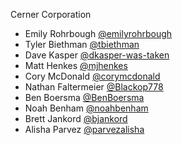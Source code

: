 Cerner Corporation

- Emily Rohrbough [@emilyrohrbough]
- Tyler Biethman [@tbiethman]
- Dave Kasper [@dkasper-was-taken]
- Matt Henkes [@mjhenkes]
- Cory McDonald [@corymcdonald]
- Nathan Faltermeier [@Blackop778]
- Ben Boersma [@BenBoersma]
- Noah Benham [@noahbenham]
- Brett Jankord [@bjankord]
- Alisha Parvez [@parvezalisha]

[@emilyrohrbough]: https://github.com/emilyrohrbough
[@tbiethman]: https://github.com/tbiethman
[@dkasper-was-taken]: https://github.com/dkasper-was-taken
[@mjhenkes]: https://github.com/mjhenkes
[@corymcdonald]: https://github.com/corymcdonald
[@Blackop778]: https://github.com/Blackop778
[@BenBoersma]: https://github.com/BenBoersma
[@noahbenham]: https://github.com/NoahBenham
[@bjankord]: https://github.com/bjankord
[@parvezalisha]: https://github.com/parvezalisha

